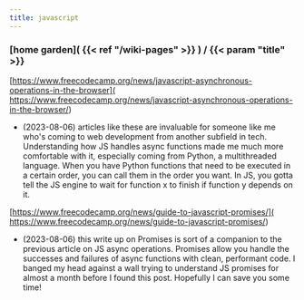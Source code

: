 ```yaml
---
title: javascript 
---
```

### [home garden]( {{< ref "/wiki-pages" >}} ) / {{< param "title" >}}

[https://www.freecodecamp.org/news/javascript-asynchronous-operations-in-the-browser](
            https://www.freecodecamp.org/news/javascript-asynchronous-operations-in-the-browser/)
- (2023-08-06) articles like these are invaluable for someone like me who's coming to web development from 
another subfield in tech. Understanding how JS handles async functions made me much more comfortable with it,
especially coming from Python, a multithreaded language. When you have Python functions that need to be executed 
in a certain order, you can call them in the order you want. In JS, you gotta tell the JS engine to wait for 
function x to finish if function y depends on it. 

[https://www.freecodecamp.org/news/guide-to-javascript-promises/](
https://www.freecodecamp.org/news/guide-to-javascript-promises/)
- (2023-08-06) this write up on Promises is sort of a companion to the previous article on JS async operations.
Promises allow you handle the successes and failures of async functions with clean, performant code. I banged my 
head against a wall trying to understand JS promises for almost a month before I found this post. Hopefully I can 
save you some time!

